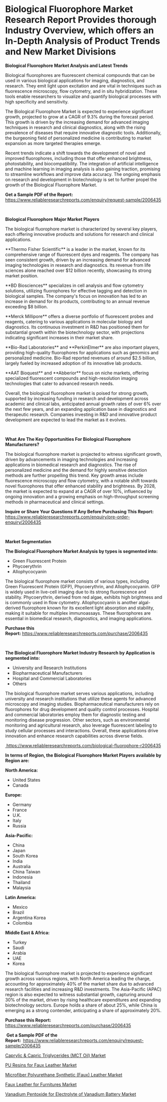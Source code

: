<p><h1>Biological Fluorophore Market Research Report Provides thorough Industry Overview, which offers an In-Depth Analysis of Product Trends and New Market Divisions</h1></p><p><strong>Biological Fluorophore Market Analysis and Latest Trends</strong></p>
<p><p>Biological fluorophores are fluorescent chemical compounds that can be used in various biological applications for imaging, diagnostics, and research. They emit light upon excitation and are vital in techniques such as fluorescence microscopy, flow cytometry, and in situ hybridization. These tools enable researchers to visualize and quantify biological processes with high specificity and sensitivity.</p><p>The Biological Fluorophore Market is expected to experience significant growth, projected to grow at a CAGR of 9.3% during the forecast period. This growth is driven by the increasing demand for advanced imaging techniques in research and clinical diagnostics, along with the rising prevalence of diseases that require innovative diagnostic tools. Additionally, the burgeoning field of personalized medicine is contributing to market expansion as more targeted therapies emerge.</p><p>Recent trends indicate a shift towards the development of novel and improved fluorophores, including those that offer enhanced brightness, photostability, and biocompatibility. The integration of artificial intelligence and machine learning in imaging analysis is also gaining traction, promising to streamline workflows and improve data accuracy. The ongoing emphasis on research and development in biotechnology is set to further propel the growth of the Biological Fluorophore Market.</p></p>
<p><strong>Get a Sample PDF of the Report:&nbsp;</strong> <a href="https://www.reliableresearchreports.com/enquiry/request-sample/2006435?utm_campaign=37&utm_medium=2&utm_source=Github&utm_content=ia&utm_term=03042025&utm_id=biological-fluorophore">https://www.reliableresearchreports.com/enquiry/request-sample/2006435</a></p>
<p>&nbsp;</p>
<p><strong>Biological Fluorophore Major Market Players</strong></p>
<p><p>The biological fluorophore market is characterized by several key players, each offering innovative products and solutions for research and clinical applications. </p><p>**Thermo Fisher Scientific** is a leader in the market, known for its comprehensive range of fluorescent dyes and reagents. The company has seen consistent growth, driven by an increasing demand for advanced imaging technologies in research and diagnostics. Its revenue from life sciences alone reached over $12 billion recently, showcasing its strong market position.</p><p>**BD Biosciences** specializes in cell analysis and flow cytometry solutions, utilizing fluorophores for effective tagging and detection in biological samples. The company's focus on innovation has led to an increase in demand for its products, contributing to an annual revenue exceeding $8 billion.</p><p>**Merck Millipore** offers a diverse portfolio of fluorescent probes and reagents, catering to various applications in molecular biology and diagnostics. Its continuous investment in R&D has positioned them for substantial growth within the biotechnology sector, with projections indicating significant increases in their market share.</p><p>**Bio-Rad Laboratories** and **PerkinElmer** are also important players, providing high-quality fluorophores for applications such as genomics and personalized medicine. Bio-Rad reported revenues of around $2.5 billion, largely fueled by increased adoption of its innovative lab products.</p><p>**AAT Bioquest** and **Abberior** focus on niche markets, offering specialized fluorescent compounds and high-resolution imaging technologies that cater to advanced research needs.</p><p>Overall, the biological fluorophore market is poised for strong growth, supported by increasing funding in research and development across academic and clinical labs, anticipated annual growth rates of over 6% over the next few years, and an expanding application base in diagnostics and therapeutic research. Companies investing in R&D and innovative product development are expected to lead the market as it evolves.</p></p>
<p>&nbsp;</p>
<p><strong>What Are The Key Opportunities For Biological Fluorophore Manufacturers?</strong></p>
<p><p>The biological fluorophore market is projected to witness significant growth, driven by advancements in imaging technologies and increasing applications in biomedical research and diagnostics. The rise of personalized medicine and the demand for highly sensitive detection methods are further propelling this trend. Key growth areas include fluorescence microscopy and flow cytometry, with a notable shift towards novel fluorophores that offer enhanced stability and brightness. By 2028, the market is expected to expand at a CAGR of over 10%, influenced by ongoing innovation and a growing emphasis on high-throughput screening methods in pharmaceutical and clinical settings.</p></p>
<p><strong>Inquire or Share Your Questions If Any Before Purchasing This Report:</strong> <a href="https://www.reliableresearchreports.com/enquiry/pre-order-enquiry/2006435?utm_campaign=37&utm_medium=2&utm_source=Github&utm_content=ia&utm_term=03042025&utm_id=biological-fluorophore">https://www.reliableresearchreports.com/enquiry/pre-order-enquiry/2006435</a></p>
<p>&nbsp;</p>
<p><strong>Market Segmentation</strong></p>
<p><strong>The Biological Fluorophore Market Analysis by types is segmented into:</strong></p>
<p><ul><li>Green Fluorescent Protein</li><li>Phycoerythrin</li><li>Allophycocyanin</li></ul></p>
<p><p>The biological fluorophore market consists of various types, including Green Fluorescent Protein (GFP), Phycoerythrin, and Allophycocyanin. GFP is widely used in live-cell imaging due to its strong fluorescence and stability. Phycoerythrin, derived from red algae, exhibits high brightness and is commonly used in flow cytometry. Allophycocyanin is another algal-derived fluorophore known for its excellent light absorption and stability, making it suitable for multiplex immunoassays. These fluorophores are essential in biomedical research, diagnostics, and imaging applications.</p></p>
<p><strong>Purchase this Report:&nbsp;</strong><a href="https://www.reliableresearchreports.com/purchase/2006435?utm_campaign=37&utm_medium=2&utm_source=Github&utm_content=ia&utm_term=03042025&utm_id=biological-fluorophore">https://www.reliableresearchreports.com/purchase/2006435</a></p>
<p>&nbsp;</p>
<p><strong>The Biological Fluorophore Market Industry Research by Application is segmented into:</strong></p>
<p><ul><li>University and Research Institutions</li><li>Biopharmaceutical Manufacturers</li><li>Hospital and Commercial Laboratories</li><li>Others</li></ul></p>
<p><p>The biological fluorophore market serves various applications, including university and research institutions that utilize these agents for advanced microscopy and imaging studies. Biopharmaceutical manufacturers rely on fluorophores for drug development and quality control processes. Hospital and commercial laboratories employ them for diagnostic testing and monitoring disease progression. Other sectors, such as environmental monitoring and agricultural research, also leverage fluorescent labeling to study cellular processes and interactions. Overall, these applications drive innovation and enhance research capabilities across diverse fields.</p></p>
<p><a href="https://www.reliableresearchreports.com/biological-fluorophore-r2006435?utm_campaign=37&utm_medium=2&utm_source=Github&utm_content=ia&utm_term=03042025&utm_id=biological-fluorophore">&nbsp;https://www.reliableresearchreports.com/biological-fluorophore-r2006435</a></p>
<p><strong>In terms of Region, the Biological Fluorophore Market Players available by Region are:</strong></p>
<p>
    <p> <strong> North America: </strong>
        <ul>
            <li>United States</li>
            <li>Canada</li>
        </ul>
        </p> 
    <p> <strong> Europe: </strong>
        <ul>
            <li>Germany</li>
            <li>France</li>
            <li>U.K.</li>
            <li>Italy</li>
            <li>Russia</li>
        </ul>
        </p> 
    <p> <strong> Asia-Pacific: </strong>
        <ul>
            <li>China</li>
            <li>Japan</li>
            <li>South Korea</li>
            <li>India</li>
            <li>Australia</li>
            <li>China Taiwan</li>
            <li>Indonesia</li>
            <li>Thailand</li>
            <li>Malaysia</li>
        </ul>
        </p> 
    <p> <strong> Latin America: </strong>
        <ul>
            <li>Mexico</li>
            <li>Brazil</li>
            <li>Argentina Korea</li>
            <li>Colombia</li>
        </ul>
        </p> 
    <p> <strong> Middle East & Africa: </strong>
        <ul>
            <li>Turkey</li>
            <li>Saudi</li>
            <li>Arabia</li>
            <li>UAE</li>
            <li>Korea</li>
        </ul>
    </p>
    </p>
<p><p>The biological fluorophore market is projected to experience significant growth across various regions, with North America leading the charge, accounting for approximately 40% of the market share due to advanced research facilities and increasing R&D investments. The Asia-Pacific (APAC) region is also expected to witness substantial growth, capturing around 30% of the market, driven by rising healthcare expenditures and expanding biotechnology sectors. Europe holds a share of about 25%, while China is emerging as a strong contender, anticipating a share of approximately 20%.</p></p>
<p><strong>Purchase this Report: </strong><a href="https://www.reliableresearchreports.com/purchase/2006435?utm_campaign=37&utm_medium=2&utm_source=Github&utm_content=ia&utm_term=03042025&utm_id=biological-fluorophore">https://www.reliableresearchreports.com/purchase/2006435</a></p>
<p>&nbsp;<strong>Get a Sample PDF of the Report:&nbsp;&nbsp;</strong><a href="https://www.reliableresearchreports.com/enquiry/request-sample/2006435?utm_campaign=37&utm_medium=2&utm_source=Github&utm_content=ia&utm_term=03042025&utm_id=biological-fluorophore">https://www.reliableresearchreports.com/enquiry/request-sample/2006435</a></p>
<p><strong></strong></p>
<p><p><a href="https://github.com/lecaneidreks/Market-Research-Report-List-1/blob/main/caprylic-capric-triglycerides-mct-oil-market.md?utm_campaign=37&utm_medium=2&utm_source=Github&utm_content=ia&utm_term=03042025&utm_id=biological-fluorophore">Caprylic & Capric Triglycerides (MCT Oil) Market</a></p><p><a href="https://github.com/molayrabeta/Market-Research-Report-List-1/blob/main/pu-resins-for-faux-leather-market.md?utm_campaign=37&utm_medium=2&utm_source=Github&utm_content=ia&utm_term=03042025&utm_id=biological-fluorophore">PU Resins for Faux Leather Market</a></p><p><a href="https://github.com/koopalujale2/Market-Research-Report-List-1/blob/main/microfiber-polyurethane-synthetic-faux-leather-market.md?utm_campaign=37&utm_medium=2&utm_source=Github&utm_content=ia&utm_term=03042025&utm_id=biological-fluorophore">Microfiber Polyurethane Synthetic (Faux) Leather Market</a></p><p><a href="https://github.com/dukawashviro/Market-Research-Report-List-1/blob/main/faux-leather-for-furnitures-market.md?utm_campaign=37&utm_medium=2&utm_source=Github&utm_content=ia&utm_term=03042025&utm_id=biological-fluorophore">Faux Leather for Furnitures Market</a></p><p><a href="https://github.com/tineamonaya/Market-Research-Report-List-1/blob/main/vanadium-pentoxide-for-electrolyte-of-vanadium-battery-market.md?utm_campaign=37&utm_medium=2&utm_source=Github&utm_content=ia&utm_term=03042025&utm_id=biological-fluorophore">Vanadium Pentoxide for Electrolyte of Vanadium Battery Market</a></p></p>